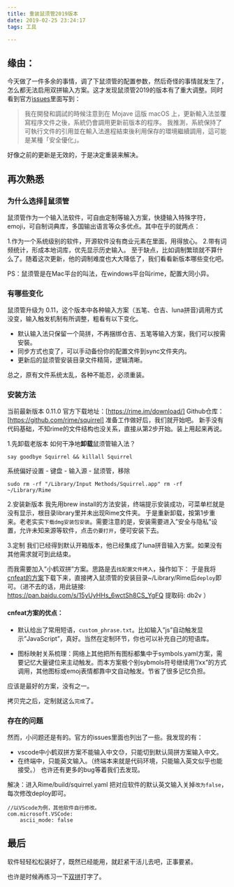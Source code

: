 ```yaml
---
title: 重装鼠须管2019版本
date: 2019-02-25 23:24:17
tags: 工具

---
```

## 缘由：
今天做了一件多余的事情，调了下鼠须管的配置参数，然后奇怪的事情就发生了，怎么都无法启用双拼输入方案。这才发现鼠须管2019的版本有了重大调整。同时看到官方[issues](https://github.com/rime/squirrel/issues/281)里面写到：

>我在開發和調試的時候注意到在 Mojave 這版 macOS 上，更新輸入法並覆寫程序文件之後，系統仍會調用更新前版本的程序。
>我推測，系統保持了可執行文件的引用並在輸入法進程結束後利用保存的環境繼續調用，這可能是某種「安全優化」。

好像之前的更新是无效的，于是决定重装来解决。



## 再次熟悉

### 为什么选择鼠须管

鼠须管作为一个输入法软件，可自由定制等输入方案，快捷输入特殊字符，emoji，可自制词典库，多国输出语言等众多优点。其中在乎的就两点：

1.作为一个系统级别的软件，开源软件没有商业元素在里面，用得放心。
2.带有词频统计，形成本地词库，优先显示历史输入。
至于缺点，比如调制繁琐就不算什么了。随着这次更新，他的调制难度也大大降低了，我们看看新版本哪些变化吧。

PS：鼠须管是在Mac平台的叫法，在windows平台叫rime，配置大同小异。

### 有哪些变化

鼠须管升级为 0.11，这个版本中各种输入方案（五笔、仓吉、luna拼音)调用方式没变，输入触发机制有所调整，粗看有以下变化。
- 默认输入法只保留一个简拼，不再捆绑仓吉、五笔等输入方案，我们可以按需安裝。
- 同步方式也变了，可以手动备份你的配置文件到sync文件夹内。
- 更新后的鼠须管安装目录文件精简，逻辑清晰。

总之，原有文件系统太乱，各种不能忍，必须重装。

### 安装方法

当前最新版本 0.11.0
官方下载地址：[https://rime.im/download/]
Github仓库：[https://github.com/rime/squirrel]
准备工作做好后，我们就开始吧。
新手没有代码基础，不知rime的文件结构也没关系，直接从第2步开始。装上用起来再说。

1.先卸载老版本
如何干净地**卸载**鼠须管输入法？

```
say goodbye Squirrel && killall Squirrel
```

系统偏好设置 - 键盘 - 输入源 - 鼠须管，移除

```
sudo rm -rf "/Library/Input Methods/Squirrel.app" rm -rf ~/Library/Rime
```

2.安装新版本
我先用brew install的方法安装，终端提示安装成功，可菜单栏就是没有显示，根目录library里并未出现Rime文件夹。
于是重新卸载，按第1步重来。老老实实`下载dmg安装包安装`。需要注意的是，安装需要进入”安全与隐私”设置，允许未知来源等软件，点击`仍要打开`，便可安装下去。

3.定制
我们已经得到默认开箱版本，他已经集成了luna拼音输入方案。如果没有其他需求就可到此结束。



而我需要加入”小鹤双拼”方案。思路是去`找配置文件拷入`，操作如下：
于是我将[cnfeat的方案](https://github.com/cnfeat/Rime)下载下来，直接拷入鼠须管的安装目录~/Library/Rime后`deploy`即可。（进不去的话，用此链接: https://pan.baidu.com/s/15yUyHHs_6wctSh8CS_YgFQ 提取码: db2v ）

#### cnfeat方案的优点：

- 默认给出了常用短语，`custom_phrase.txt`。比如输入”js”自动触发显示”JavaScript”，真好。当然在定制环节，你也可以补充自己的短语库。

- 图标映射关系梳理：网络上其他把所有图标都集中于symbols.yaml方案，需要记忆大量键位来主动触发。而本方案极个别sybmols符号继续用”/xx”的方式调用，其他图标或emoj表情都靠中文自动触发。节省了很多记忆负担。

应该是最好的方案，没有之一。

拷贝完之后，定制就这么`完成`了。

### 存在的问题

然而，小问题还是有的。官方的issues里面也列出了一些。我发现的有：

- vscode中小鹤双拼方案不能输入中文😓️，只能切到默认简拼方案输入中文。
- 在终端中，只能英文输入。（终端本来就是代码环境，只能输入英文似乎也能接受。）
  也许还有更多的bug等着我们去发现。

解决：进入Rime/build/squirrel.yaml 把对应软件的默认英文输入关掉`改为false`，每次修改deploy即可。

```
//以VScode为例，其他软件自行修改。
com.microsoft.VSCode:
    ascii_mode: false
```



## 最后
软件轻轻松松装好了，既然已经能用，就赶紧干活儿去吧，正事要紧。

也许是时候再练习一下[双拼](https://sspai.com/post/42667)打字了。